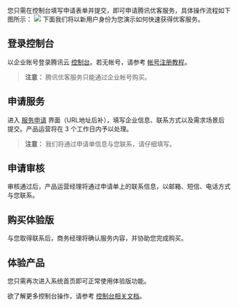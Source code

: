 您只需在控制台填写申请表单并提交，即可申请腾讯优客服务，具体操作流程如下图所示：
![](https://main.qcloudimg.com/raw/93944f857731a991cae134abccebae3e.png)
下面我们将以新用户身份为您演示如何快速获得优客服务。
## 登录控制台
以企业账号登录腾讯云 [控制台](https://cloud.tencent.com/login?s_url=https%3A%2F%2Fconsole.cloud.tencent.com%2F)。若无帐号，请参考 [帐号注册教程](https://cloud.tencent.com/document/product/378/9603)。
>**注意：**
>腾讯优客服务只能通过企业帐号购买。

## 申请服务
进入 [服务申请]() 界面（URL地址后补），填写企业信息、联系方式以及需求场景后提交。产品运营将在 3 个工作日内予以处理。
>**注意：**
>我们将通过申请单信息与您联系，请仔细填写。

## 申请审核
审核通过后，产品运营经理将通过申请单上的联系信息，以邮箱、短信、电话方式与您联系。
## 购买体验版
与您取得联系后，商务经理将确认服务内容，并协助您完成购买。
## 体验产品 
您只需再次进入系统首页即可正常使用体验版功能。

欲了解更多控制台操作，请参考 [控制台相关文档](https://www.qcloud.com/document/product/567)。
